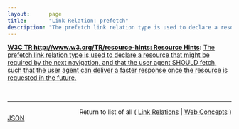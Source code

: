 ```yaml
---
layout:      page
title:       "Link Relation: prefetch"
description: "The prefetch link relation type is used to declare a resource that might be required by the next navigation, and that the user agent SHOULD fetch, such that the user agent can deliver a faster response once the resource is requested in the future."
---
```


**[W3C TR http://www.w3.org/TR/resource-hints: Resource Hints](/specs/W3C/TR/resource-hints "This specification defines the dns-prefetch, preconnect, prefetch, and prerender relationships of the HTML Link Element (<link>). These primitives enable the developer, and the server generating or delivering the resources, to assist the user agent in the decision process of which origins it should connect to, and which resources it should fetch and preprocess to improve page performance."):** [The prefetch link relation type is used to declare a resource that might be required by the next navigation, and that the user agent SHOULD fetch, such that the user agent can deliver a faster response once the resource is requested in the future.](http://www.w3.org/TR/resource-hints/#prefetch "Read documentation for Link Relation &#34;prefetch&#34;")

<br/>
<hr/>

<p style="float : left"><a href="prefetch.json" title="JSON representing this particular Web Concept value">JSON</a></p>
<p style="text-align: right">Return to list of all ( <a href="../link-relations">Link Relations</a> | <a href="../">Web Concepts</a> )</p>
